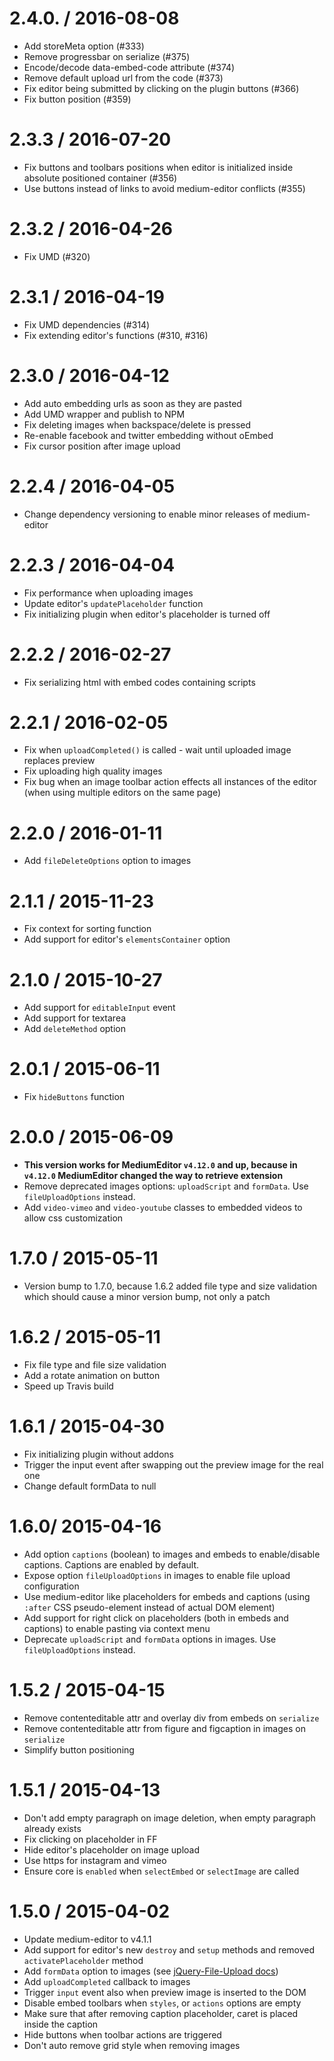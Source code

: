 
2.4.0. / 2016-08-08
==================

  * Add storeMeta option (#333)
  * Remove progressbar on serialize (#375)
  * Encode/decode data-embed-code attribute (#374)
  * Remove default upload url from the code (#373)
  * Fix editor being submitted by clicking on the plugin buttons (#366)
  * Fix button position (#359)

2.3.3 / 2016-07-20
==================

  * Fix buttons and toolbars positions when editor is initialized inside absolute positioned container (#356)
  * Use buttons instead of links to avoid medium-editor conflicts (#355)

2.3.2 / 2016-04-26
==================

  * Fix UMD (#320)

2.3.1 / 2016-04-19
==================

  * Fix UMD dependencies (#314)
  * Fix extending editor's functions (#310, #316)

2.3.0 / 2016-04-12
==================

  * Add auto embedding urls as soon as they are pasted
  * Add UMD wrapper and publish to NPM
  * Fix deleting images when backspace/delete is pressed
  * Re-enable facebook and twitter embedding without oEmbed
  * Fix cursor position after image upload

2.2.4 / 2016-04-05
==================

  * Change dependency versioning to enable minor releases of medium-editor

2.2.3 / 2016-04-04
==================

  * Fix performance when uploading images
  * Update editor's `updatePlaceholder` function
  * Fix initializing plugin when editor's placeholder is turned off

2.2.2 / 2016-02-27
==================

  * Fix serializing html with embed codes containing scripts

2.2.1 / 2016-02-05
==================

  * Fix when `uploadCompleted()` is called - wait until uploaded image replaces preview
  * Fix uploading high quality images
  * Fix bug when an image toolbar action effects all instances of the editor (when using multiple editors on the same page)

2.2.0 / 2016-01-11
==================

  * Add ```fileDeleteOptions``` option to images

2.1.1 / 2015-11-23
==================

  * Fix context for sorting function
  * Add support for editor's ```elementsContainer``` option

2.1.0 / 2015-10-27
==================

  * Add support for ```editableInput``` event
  * Add support for textarea
  * Add ```deleteMethod``` option

2.0.1 / 2015-06-11
==================

  * Fix ```hideButtons``` function

2.0.0 / 2015-06-09
==================

  * **This version works for MediumEditor ```v4.12.0``` and up, because in ```v4.12.0``` MediumEditor changed the way to retrieve extension**
  * Remove deprecated images options: ```uploadScript``` and ```formData```. Use ```fileUploadOptions``` instead.
  * Add ```video-vimeo``` and ```video-youtube``` classes to embedded videos to allow css customization

1.7.0 / 2015-05-11
==================

  * Version bump to 1.7.0, because 1.6.2 added file type and size validation which should cause a minor version bump, not only a patch

1.6.2 / 2015-05-11
==================

  * Fix file type and file size validation
  * Add a rotate animation on button
  * Speed up Travis build

1.6.1 / 2015-04-30
==================

  * Fix initializing plugin without addons
  * Trigger the input event after swapping out the preview image for the real one
  * Change default formData to null

1.6.0/ 2015-04-16
==================

  * Add option ```captions``` (boolean) to images and embeds to enable/disable captions. Captions are enabled by default.
  * Expose option ```fileUploadOptions``` in images to enable file upload configuration
  * Use medium-editor like placeholders for embeds and captions (using ```:after``` CSS pseudo-element instead of actual DOM element)
  * Add support for right click on placeholders (both in embeds and captions) to enable pasting via context menu
  * Deprecate ```uploadScript``` and ```formData``` options in images. Use ```fileUploadOptions``` instead.

1.5.2 / 2015-04-15
==================

  * Remove contenteditable attr and overlay div from embeds on ```serialize```
  * Remove contenteditable attr from figure and figcaption in images on ```serialize```
  * Simplify button positioning

1.5.1 / 2015-04-13
==================

  * Don't add empty paragraph on image deletion, when empty paragraph already exists
  * Fix clicking on placeholder in FF
  * Hide editor's placeholder on image upload
  * Use https for instagram and vimeo
  * Ensure core is ```enabled``` when ```selectEmbed``` or ```selectImage``` are called

1.5.0 / 2015-04-02
==================

  * Update medium-editor to v4.1.1
  * Add support for editor's new ```destroy``` and ```setup``` methods and removed ```activatePlaceholder``` method
  * Add ```formData``` option to images (see [jQuery-File-Upload docs](https://github.com/blueimp/jQuery-File-Upload/wiki/Options#formdata))
  * Add ```uploadCompleted``` callback to images
  * Trigger ```input``` event also when preview image is inserted to the DOM
  * Disable embed toolbars when ```styles```, or ```actions``` options are empty
  * Make sure that after removing caption placeholder, caret is placed inside the caption
  * Hide buttons when toolbar actions are triggered
  * Don't auto remove grid style when removing images
